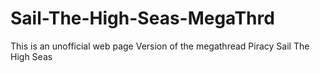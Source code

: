 # Sail-The-High-Seas-MegaThrd
This is an unofficial web page Version of the megathread Piracy Sail The High Seas 
